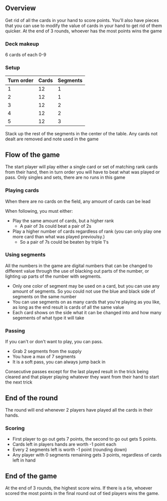## Overview

Get rid of all the cards in your hand to score points. You'll also have pieces that you can use to modify the value of cards in your hand to get rid of them quicker. At the end of 3 rounds, whoever has the most points wins the game

### Deck makeup

6 cards of each 0-9

### Setup

| Turn order | Cards | Segments |
|------------|-------|----------|
| 1 | 12 | 1 |
| 2 | 12 | 1 |
| 3 | 12 | 2 |
| 4 | 12 | 2 |
| 5 | 12 | 3 |

Stack up the rest of the segments in the center of the table. Any cards not dealt are removed and note used in the game

## Flow of the game

The start player will play either a single card or set of matching rank cards from their hand, then in turn order you will have to beat what was played or pass. Only singles and sets, there are no runs in this game

### Playing cards

When there are no cards on the field, any amount of cards can be lead

When following, you must either:

- Play the same amount of cards, but a higher rank
    - A pair of 3s could beat a pair of 2s
- Play a higher number of cards regardless of rank (you can only play one more card than what was played previoulsy.)
    - So a pair of 7s could be beaten by triple 1's

### Using segments

All the numbers in the game are digital numbers that can be changed to different value through the use of blacking out parts of the number, or lighting up parts of the number with segments.

- Only one color of segment may be used on a card, but you can use any amount of segments. So you could not use the blue and black side of segments on the same number
- You can use segments on as many cards that you're playing as you like, as long as the end result is cards of all the same value
- Each card shows on the side what it can be changed into and how many segements of what type it will take

### Passing

If you can't or don't want to play, you can pass.

- Grab 2 segments from the supply
- You have a max of 7 segments
- It is a soft pass, you can always jump back in

Consecutive passes except for the last played result in the trick being cleared and that player playing whatever they want from their hand to start the next trick

## End of the round

The round will end whenever 2 players have played all the cards in their hands.

### Scoring

- First player to go out gets 7 points, the second to go out gets 5 points.
- Cards left in players hands are worth -1 point each
- Every 2 segments left is worth -1 point (rounding down)
- Any player with 0 segments remaining gets 3 points, regardless of cards left in hand

## End of the game

At the end of 3 rounds, the highest score wins. If there is a tie, whoever scored the most points in the final round out of tied players wins the game.

